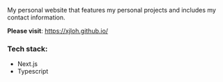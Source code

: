 My personal website that features my personal projects and includes my contact information.

**Please visit**: https://xjloh.github.io/

### Tech stack:

- Next.js
- Typescript
